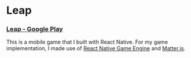 # Leap

### [Leap - Google Play](https://play.google.com/store/apps/details?id=com.leap.game)

This is a mobile game that I built with React Native. For my game implementation, I made use of [React Native Game Engine](https://github.com/bberak/react-native-game-engine) and [Matter.js](https://github.com/liabru/matter-js).
